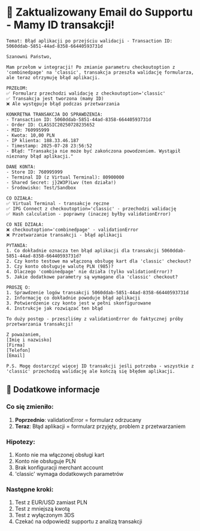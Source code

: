 # 📧 Zaktualizowany Email do Supportu - Mamy ID transakcji!

```
Temat: Błąd aplikacji po przejściu walidacji - Transaction ID: 5060ddab-5851-44ad-8358-66440593731d

Szanowni Państwo,

Mam przełom w integracji! Po zmianie parametru checkoutoption z 'combinedpage' na 'classic', transakcja przeszła walidację formularza, ale teraz otrzymuję błąd aplikacji.

PRZEŁOM:
✅ Formularz przechodzi walidację z checkoutoption='classic'
✅ Transakcja jest tworzona (mamy ID)
❌ Ale występuje błąd podczas przetwarzania

KONKRETNA TRANSAKCJA DO SPRAWDZENIA:
- Transaction ID: 5060ddab-5851-44ad-8358-66440593731d
- Order ID: CLASSIC20250728235652
- MID: 760995999
- Kwota: 10,00 PLN
- IP klienta: 188.33.46.187
- Timestamp: 2025-07-28 23:56:52
- Błąd: "Transakcja nie może być zakończona powodzeniem. Wystąpił nieznany błąd aplikacji."

DANE KONTA:
- Store ID: 760995999
- Terminal ID (z Virtual Terminal): 80900000
- Shared Secret: j}2W3P)Lwv (ten działa!)
- Środowisko: Test/Sandbox

CO DZIAŁA:
✅ Virtual Terminal - transakcje ręczne
✅ IPG Connect z checkoutoption='classic' - przechodzi walidację
✅ Hash calculation - poprawny (inaczej byłby validationError)

CO NIE DZIAŁA:
❌ checkoutoption='combinedpage' - validationError
❌ Przetwarzanie transakcji - błąd aplikacji

PYTANIA:
1. Co dokładnie oznacza ten błąd aplikacji dla transakcji 5060ddab-5851-44ad-8358-66440593731d?
2. Czy konto testowe ma włączoną obsługę kart dla 'classic' checkout?
3. Czy konto obsługuje walutę PLN (985)?
4. Dlaczego 'combinedpage' nie działa (tylko validationError)?
5. Jakie dodatkowe parametry są wymagane dla 'classic' checkout?

PROSZĘ O:
1. Sprawdzenie logów transakcji 5060ddab-5851-44ad-8358-66440593731d
2. Informację co dokładnie powoduje błąd aplikacji
3. Potwierdzenie czy konto jest w pełni skonfigurowane
4. Instrukcje jak rozwiązać ten błąd

To duży postęp - przeszliśmy z validationError do faktycznej próby przetwarzania transakcji!

Z poważaniem,
[Imię i nazwisko]
[Firma]
[Telefon]
[Email]

P.S. Mogę dostarczyć więcej ID transakcji jeśli potrzeba - wszystkie z 'classic' przechodzą walidację ale kończą się błędem aplikacji.
```

## 📝 Dodatkowe informacje

### Co się zmieniło:
1. **Poprzednio**: validationError = formularz odrzucany
2. **Teraz**: Błąd aplikacji = formularz przyjęty, problem z przetwarzaniem

### Hipotezy:
1. Konto nie ma włączonej obsługi kart
2. Konto nie obsługuje PLN
3. Brak konfiguracji merchant account
4. 'classic' wymaga dodatkowych parametrów

### Następne kroki:
1. Test z EUR/USD zamiast PLN
2. Test z mniejszą kwotą
3. Test z wyłączonym 3DS
4. Czekać na odpowiedź supportu z analizą transakcji